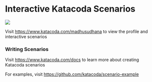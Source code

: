 # Interactive Katacoda Scenarios

[![](http://shields.katacoda.com/katacoda/madhusudhana/count.svg)](https://www.katacoda.com/madhusudhana "Get your profile on Katacoda.com")

Visit https://www.katacoda.com/madhusudhana to view the profile and interactive scenarios

### Writing Scenarios
Visit https://www.katacoda.com/docs to learn more about creating Katacoda scenarios

For examples, visit https://github.com/katacoda/scenario-example
